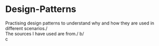 # Design-Patterns
Practising design patterns to understand why and how they are used in different scenarios./   
The sources I have used are from./
b/  
c

